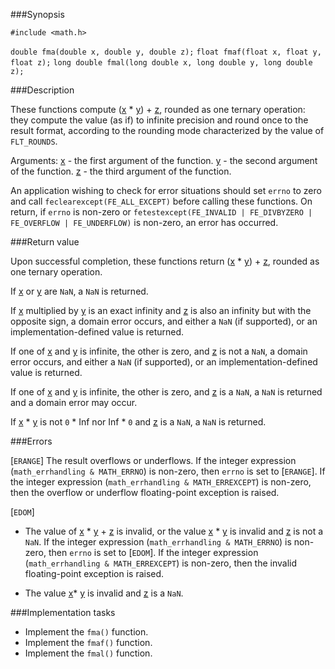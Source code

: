 ###Synopsis

`#include <math.h>`

`double fma(double x, double y, double z);`
`float fmaf(float x, float y, float z);`
`long double fmal(long double x, long double y, long double z);`

###Description

These functions compute (<u>x</u> * <u>y</u>) + <u>z</u>, rounded as one ternary operation: they compute the value (as if) to infinite precision and round once to the result format, according to the rounding mode characterized by the value of `FLT_ROUNDS`.

Arguments:
<u>x</u> - the first argument of the function.
<u>y</u> - the second argument of the function.
<u>z</u> - the third argument of the function.

An application wishing to check for error situations should set `errno` to zero and call `feclearexcept(FE_ALL_EXCEPT)` before calling these functions. On return, if `errno` is non-zero or `fetestexcept(FE_INVALID | FE_DIVBYZERO | FE_OVERFLOW | FE_UNDERFLOW)` is non-zero, an error has occurred.

###Return value

Upon successful completion, these functions return (<u>x</u> * <u>y</u>) + <u>z</u>, rounded as one ternary operation.

If <u>x</u> or <u>y</u> are `NaN`, a `NaN` is returned.

If <u>x</u> multiplied by <u>y</u> is an exact infinity and <u>z</u> is also an infinity but with the opposite sign, a domain error occurs, and either a `NaN` (if supported), or an implementation-defined value is returned.

If one of <u>x</u> and <u>y</u> is infinite, the other is zero, and <u>z</u> is not a `NaN`, a domain error occurs, and either a `NaN` (if supported), or an implementation-defined value is returned.

If one of <u>x</u> and <u>y</u> is infinite, the other is zero, and <u>z</u> is a `NaN`, a `NaN` is returned and a domain error may occur.

If <u>x</u> * <u>y</u> is not `0` * Inf nor Inf * `0` and <u>z</u> is a `NaN`, a `NaN` is returned.

###Errors

[`ERANGE`]  The result overflows or underflows. 
           If the integer expression (`math_errhandling & MATH_ERRNO`) is non-zero, then `errno` is set to [`ERANGE`]. If the integer expression (`math_errhandling & MATH_ERREXCEPT`) is non-zero, then the overflow or underflow floating-point exception is raised.

[`EDOM`]  

 * The value of <u>x</u> * <u>y</u> + <u>z</u> is invalid, or the value <u>x</u> *  <u>y</u> is invalid and <u>z</u> is not a `NaN`.
If the integer expression (`math_errhandling & MATH_ERRNO`) is non-zero, then `errno` is set to [`EDOM`]. If the integer expression (`math_errhandling & MATH_ERREXCEPT`) is non-zero, then the invalid floating-point exception is raised. 

 * The value <u>x</u>* <u>y</u> is invalid and <u>z</u> is a `NaN`.
    

###Implementation tasks

 * Implement the `fma()` function.
 * Implement the `fmaf()` function.
 * Implement the `fmal()` function.
